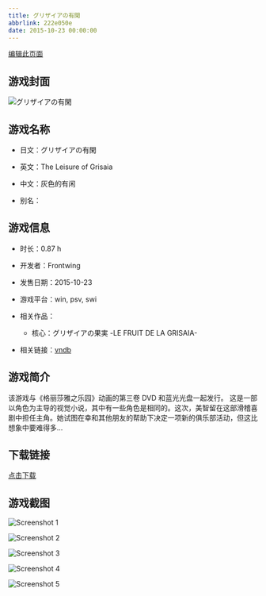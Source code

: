 ```yaml
---
title: グリザイアの有閑
abbrlink: 222e050e
date: 2015-10-23 00:00:00
---
```

[编辑此页面](https://github.com/ACG-3/ADV3-source/blob/main/source/_posts/%E3%82%B0%E3%83%AA%E3%82%B6%E3%82%A4%E3%82%A2%E3%81%AE%E6%9C%89%E9%96%91.md)

## 游戏封面

![グリザイアの有閑](https://pan.timero.xyz/d/onedrive/img_lib_001/%E3%82%B0%E3%83%AA%E3%82%B6%E3%82%A4%E3%82%A2%E3%81%AE%E6%9C%89%E9%96%91_cover.avif)


## 游戏名称

- 日文：グリザイアの有閑
- 英文：The Leisure of Grisaia
- 中文：灰色的有闲

- 别名：


## 游戏信息

- 时长：0.87 h
- 开发者：Frontwing
- 发售日期：2015-10-23
- 游戏平台：win, psv, swi
- 相关作品：
   - 核心：グリザイアの果実 -LE FRUIT DE LA GRISAIA-

- 相关链接：[vndb](https://vndb.org/v18830)


## 游戏简介

该游戏与《格丽莎雅之乐园》动画的第三卷 DVD 和蓝光光盘一起发行。
这是一部以角色为主导的视觉小说，其中有一些角色是相同的。这次，美智留在这部滑稽喜剧中担任主角。她试图在幸和其他朋友的帮助下决定一项新的俱乐部活动，但这比想象中要难得多...




## 下载链接

[点击下载](https://pan.timero.xyz/onedrive/adv_lib_001/%E3%82%B0%E3%83%AA%E3%82%B6%E3%82%A4%E3%82%A2%E3%81%AE%E6%9C%89%E9%96%91)


## 游戏截图


![Screenshot 1](https://pan.timero.xyz/d/onedrive/img_lib_001/%E3%82%B0%E3%83%AA%E3%82%B6%E3%82%A4%E3%82%A2%E3%81%AE%E6%9C%89%E9%96%91_Screenshot_1.avif)

![Screenshot 2](https://pan.timero.xyz/d/onedrive/img_lib_001/%E3%82%B0%E3%83%AA%E3%82%B6%E3%82%A4%E3%82%A2%E3%81%AE%E6%9C%89%E9%96%91_Screenshot_2.avif)

![Screenshot 3](https://pan.timero.xyz/d/onedrive/img_lib_001/%E3%82%B0%E3%83%AA%E3%82%B6%E3%82%A4%E3%82%A2%E3%81%AE%E6%9C%89%E9%96%91_Screenshot_3.avif)

![Screenshot 4](https://pan.timero.xyz/d/onedrive/img_lib_001/%E3%82%B0%E3%83%AA%E3%82%B6%E3%82%A4%E3%82%A2%E3%81%AE%E6%9C%89%E9%96%91_Screenshot_4.avif)

![Screenshot 5](https://pan.timero.xyz/d/onedrive/img_lib_001/%E3%82%B0%E3%83%AA%E3%82%B6%E3%82%A4%E3%82%A2%E3%81%AE%E6%9C%89%E9%96%91_Screenshot_5.avif)

